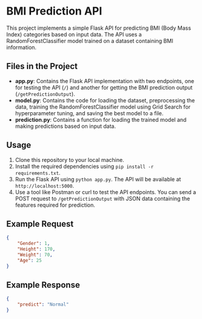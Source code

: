 # BMI Prediction API

This project implements a simple Flask API for predicting BMI (Body Mass Index) categories based on input data. The API uses a RandomForestClassifier model trained on a dataset containing BMI information.

## Files in the Project

- **app.py**: Contains the Flask API implementation with two endpoints, one for testing the API (`/`) and another for getting the BMI prediction output (`/getPredictionOutput`).
- **model.py**: Contains the code for loading the dataset, preprocessing the data, training the RandomForestClassifier model using Grid Search for hyperparameter tuning, and saving the best model to a file.
- **prediction.py**: Contains a function for loading the trained model and making predictions based on input data.

## Usage

1. Clone this repository to your local machine.
2. Install the required dependencies using `pip install -r requirements.txt`.
3. Run the Flask API using `python app.py`. The API will be available at `http://localhost:5000`.
4. Use a tool like Postman or curl to test the API endpoints. You can send a POST request to `/getPredictionOutput` with JSON data containing the features required for prediction.

## Example Request

```json
{
    "Gender": 1,
    "Height": 170,
    "Weight": 70,
    "Age": 25
}
```

## Example Response

```json
{
    "predict": "Normal"
}
```
